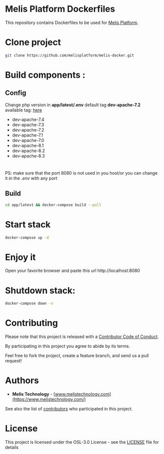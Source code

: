 # Melis Platform Dockerfiles
This repository contains Dockerfiles to be used for [Melis Platform](https://www.melistechnology.com/).

# Clone project
```bash
git clone https://github.com/melisplatform/melis-docker.git
```

# Build components :
## Config 
Change php version in **app/latest/.env** default tag **dev-apache-7.2**
available tag: [here](https://hub.docker.com/repository/docker/melisplatform/melis-docker)
* dev-apache-7.4
* dev-apache-7.3
* dev-apache-7.2
* dev-apache-7.1
* dev-apache-7.0
* dev-apache-8.1
* dev-apache-8.2
* dev-apache-8.3

#
PS: make sure that the port 8080 is not used in you host/or you can change it in the *.env* with any port

## Build 
```bash
cd app/latest && docker-compose build --pull
```

# Start stack
```bash
docker-compose up -d
```

# Enjoy it
Open your favorite browser and paste this url http://localhost:8080

# Shutdown stack:
```bash
docker-compose down -v
```

# Contributing
Please note that this project is released with a [Contributor Code of Conduct](http://contributor-covenant.org/version/1/2/0/).

By participating in this project you agree to abide by its terms.

Feel free to fork the project, create a feature branch, and send us a pull request!


# Authors
* **Melis Technology** - [www.melistechnology.com](https://www.melistechnology.com/)

See also the list of [contributors](https://github.com/melisplatform/melis-docker/contributors) who participated in this project.


# License
This project is licensed under the OSL-3.0 License - see the [LICENSE](LICENSE) file for details
